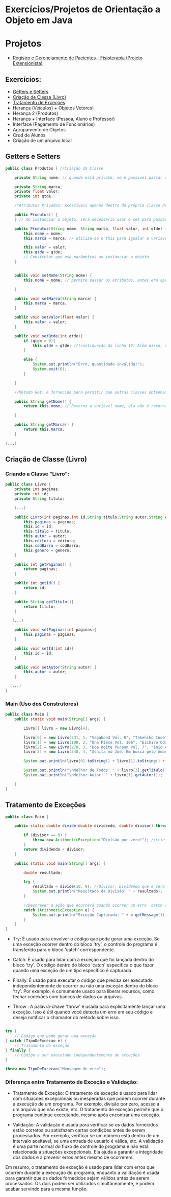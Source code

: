 # Exercícios/Projetos de Orientação a Objeto em Java

# Projetos

* [Registro e Gerenciamento de Pacientes - Fisioterapia (Projeto Extensionista)](https://github.com/LMolinaro01/Registro-e-Gerenciamento-de-Pacientes)

## Exercícios:
* [Getters e Setters](#getset)
* [Criação de Classe (Livro)](#livro)
* [Tratamento de Exceções](#tratamentoexcecoes)
* Herança (Veículos) + Objetos Vetores]
* Herança 2 (Produtos)
* Herança + Interface (Pessoa, Aluno e Professor)
* Interface (Pagamento de Funcionários)
* Agrupamento de Objetos
* Crud de Alunos
* Criação de um arquivo local

## Getters e Setters <a name="getset"></a>

``` java
public class Produtos { //Criação da Classe

    private String nome; // quando está private, só é possivel passar os atributos do objeto atrvés de parâmetros e usando o método set

    private String marca;
    private float valor;
    private int qtde;

    /*Atributos Privados: Acessíveis apenas dentro da própria classe Produtos. Isso, encapsula o estado interno da classe e evita acessos diretos externos */

    public Produtos() {
    } // Ao instanciar o objeto, será necessário usar o set para passar os atributos necessários

    public Produtos(String nome, String marca, float valor, int qtde) {
        this.nome = nome;
        this.marca = marca; // utiliza-se o this para igualar a variavel do parâmetro com a variável declarada na linha 4

        this.valor = valor;
        this.qtde = qtde;
        // Construtor que usa parâmetros ao instanciar o objeto
    }


    public void setNome(String nome) {
        this.nome = nome; // permite passar os atributos, antes era apenas por parâmetro, visto que a variável era privada.

    }

    public void setMarca(String marca) {
        this.marca = marca;
    }

    public void setValor(float valor) {
        this.valor = valor;
    }

    public void setQtde(int qtde){
        if (qtde > 0){
            this.qtde = qtde; //(continuação da linha 19) Além disso, dá pra colocar condições do que pode entrar na variável (Ex: Limite de qtde)
        }

        else {
            System.out.println("Erro, quantidade inválida!");
            System.exit(0);
        }

    }

    //Método Get: é fornecido para permitir que outras classes obtenham esses valores de forma controlada. Isso é uma comum prática de encapsulamento para fornecer acesso controlado aos atributos privados.

    public String getNome() {
        return this.nome; // Retorna a variável nome, ela não é retornável ao privar a variável nome da linha 3

    }

    public String getMarca() {
        return this.marca;
    }

(...)
```

## Criação de Classe (Livro) <a name="livro"></a>

### Criando a Classe "Livro":
``` java
public class Livro {
    private int paginas;
    private int id;
    private String titulo;

    (...)

    public Livro(int paginas,int id,String titulo,String autor,String editora,String codBarra, String genero) {
        this.paginas = paginas;
        this.id = id;
        this.titulo = titulo;
        this.autor = autor;
        this.editora = editora;
        this.codBarra = codBarra;
        this.genero = genero;
    }

    public int getPaginas() {
        return paginas;
    }

    public int getId() {
        return id;
    }

    public String getTitulo(){
        return titulo;
    }

   (...)

    public void setPaginas(int paginas){
        this.paginas = paginas;
    }

    public void setId(int id){
        this.id = id;
    }

    public void setAutor(String autor) {
        this.autor = autor;
    }

  (...)
}
```

### Main (Uso dos Construtores)
``` java
public class Main {
    public static void main(String[] args) {

        Livro[] livro = new Livro[4];

        livro[0] = new Livro(231, 1, "Vagabond Vol. 8", "Takehiko Inoe","Panini","20032-12312", "Histórico/Samurai");
        livro[1] = new Livro(198, 2, "One Piece Vol. 106", "Eichiro Oda", "Panini", "20032-12313", "Aventura");
        livro[2] = new Livro(278, 3, "Boa noite Punpun Vol. 7", "Inio Asano", "JBC", "20003-1232", "Drama");
        livro[3] = new Livro(348, 4, "Ashita no Joe: Em busca pelo Amanhã Vol. 1", "Tetsuya Chiba e Ikki Kajiwara", "New Pop","230203-12334", "Drama/Esporte");

        System.out.println(livro[0].toString() + livro[1].toString() + livro[2].toString() + livro[3].toString());

        System.out.println("\nMelhor de Todos: " + livro[3].getTitulo());
        System.out.println("\nMelhor Autor: " + livro[1].getAutor());

    }
}
```

## Tratamento de Exceções <a name = "tratamentoexcecoes"> </a>

``` java
public class Main {

    public static double divide(double dividendo, double divisor) throws ArithmeticException { //throws exception (cria uma exceção do erro do tipo aritmético) {

        if (divisor == 0) {
            throw new ArithmeticException("Divisão por zero!"); //criei minha própria exceção (Obs: exceção não é validação)
        }
        return dividendo / divisor;
    }

    public static void main(String[] args) {

        double resultado;

        try {
            resultado = divide(10, 0); //Divisor, Dividendo que é zero (tem que dar erro)
            System.out.println("Resultado da Divisão: " + resultado);
        }

        //Descrever a ação que ocorrerá quando ocorrer um erro 'catch (tipo_do_erro)'
        catch (ArithmeticException e) {
            System.out.println("Exceção Capturada: " + e.getMessage());
        }
    }
}

```    

   - Try: É usado para envolver o código que pode gerar uma exceção. Se uma exceção ocorrer dentro do bloco 'try', o controle do programa é transferido para o bloco 'catch' correspondente.
   
   - Catch: É usado para lidar com a exceção que foi lançada dentro do bloco 'try'. O código dentro do bloco 'catch' especifica o que fazer quando uma exceção de um tipo específico é capturada.
   
   - Finally: É usado para executar o código que precisa ser executado independentemente de ocorrer ou não uma exceção dentro do bloco 'try'. Por exemplo, é comumente usado para liberar recursos, como fechar conexões com bancos de dados ou arquivos.

   - Throw : A palavra-chave 'throw' é usada para explicitamente lançar uma exceção. Isso é útil quando você detecta um erro em seu código e deseja notificar o chamador do método sobre isso.
     
   ``` java

   try {
       // Código que pode gerar uma exceção
   } catch (TipoDeExcecao e) {
       // Tratamento da exceção
   } finally {
       // Código a ser executado independentemente de exceções
   }

   throw new TipoDeExcecao("Mensagem de erro");

   ```

 ### Diferença entre Tratamento de Exceção e Validação:

   - Tratamento de Exceção: O tratamento de exceção é usado para lidar com situações excepcionais ou inesperadas que podem ocorrer durante a execução de um programa. Por exemplo, divisão por zero, acesso a um arquivo que não existe, etc. O tratamento de exceção permite que o programa continue executando, mesmo após encontrar uma exceção.

   - Validação: A validação é usada para verificar se os dados fornecidos estão corretos ou satisfazem certas condições antes de serem processados. Por exemplo, verificar se um número está dentro de um intervalo aceitável, se uma entrada de usuário é válida, etc. A validação é uma parte normal do fluxo de controle do programa e não está relacionada a situações excepcionais. Ela ajuda a garantir a integridade dos dados e a prevenir erros antes mesmo de ocorrerem.

   Em resumo, o tratamento de exceção é usado para lidar com erros que ocorrem durante a execução do programa, enquanto a validação é usada para garantir que os dados fornecidos sejam válidos antes de serem processados. Os dois podem ser utilizados simultâneamente, e podem acabar servindo para a mesma função.
